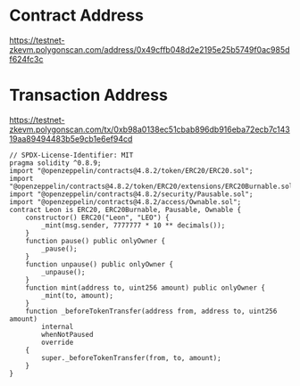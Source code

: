 # Contract Address
https://testnet-zkevm.polygonscan.com/address/0x49cffb048d2e2195e25b5749f0ac985df624fc3c

# Transaction Address
https://testnet-zkevm.polygonscan.com/tx/0xb98a0138ec51cbab896db916eba72ecb7c14319aa89494483b5e9cb1e6ef94cd

```sol
// SPDX-License-Identifier: MIT
pragma solidity ^0.8.9;
import "@openzeppelin/contracts@4.8.2/token/ERC20/ERC20.sol";
import "@openzeppelin/contracts@4.8.2/token/ERC20/extensions/ERC20Burnable.sol";
import "@openzeppelin/contracts@4.8.2/security/Pausable.sol";
import "@openzeppelin/contracts@4.8.2/access/Ownable.sol";
contract Leon is ERC20, ERC20Burnable, Pausable, Ownable {
    constructor() ERC20("Leon", "LEO") {
        _mint(msg.sender, 7777777 * 10 ** decimals());
    }
    function pause() public onlyOwner {
        _pause();
    }
    function unpause() public onlyOwner {
        _unpause();
    }
    function mint(address to, uint256 amount) public onlyOwner {
        _mint(to, amount);
    }
    function _beforeTokenTransfer(address from, address to, uint256 amount)
        internal
        whenNotPaused
        override
    {
        super._beforeTokenTransfer(from, to, amount);
    }
}
```
